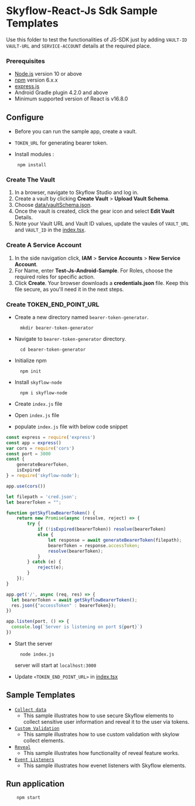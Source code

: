 # Skyflow-React-Js Sdk Sample Templates
Use this folder to test the functionalities of JS-SDK just by adding `VAULT-ID` `VAULT-URL` and `SERVICE-ACCOUNT` details at the required place.


### Prerequisites
- [Node.js](https://nodejs.org/en/) version 10 or above
- [npm](https://docs.npmjs.com/downloading-and-installing-node-js-and-npm) version 6.x.x
- [express.js](http://expressjs.com/en/starter/hello-world.html)
- Android Gradle plugin 4.2.0 and above
- Minimum supported version of React is v16.8.0

## Configure
- Before you can run the sample app, create a vault.
- `TOKEN_URL` for generating bearer token.
-  Install modules : 

        npm install
### Create The Vault
1. In a browser, navigate to Skyflow Studio and log in.
2. Create a vault by clicking **Create Vault** > **Upload Vault Schema**.
3. Choose [data/vaultSchema.json](data/vaultSchema.json).
3. Once the vault is created, click the gear icon and select **Edit Vault** Details.
4. Note your Vault URL and Vault ID values, update the vaules of `VAULT_URL` and `VAULT_ID` in the [index.tsx](src/index.tsx).

### Create A Service Account
1. In the side navigation click, **IAM** > **Service Accounts** > **New Service Account**.
2. For Name, enter **Test-Js-Android-Sample**. For Roles, choose the required roles for specific action.
3. Click **Create**. Your browser downloads a **credentials.json** file. Keep this file secure, as you'll need it in the next steps.

### Create TOKEN_END_POINT_URL
- Create a new directory named `bearer-token-generator`.

        mkdir bearer-token-generator
- Navigate to `bearer-token-generator` directory.

        cd bearer-token-generator
- Initialize npm

        npm init
- Install `skyflow-node`

        npm i skyflow-node
- Create `index.js` file
- Open `index.js` file
- populate `index.js` file with below code snippet
```javascript
const express = require('express')
const app = express()
var cors = require('cors')
const port = 3000
const {
    generateBearerToken,
    isExpired
} = require('skyflow-node');

app.use(cors())

let filepath = 'cred.json';
let bearerToken = "";

function getSkyflowBearerToken() {
    return new Promise(async (resolve, reject) => {
        try {
            if (!isExpired(bearerToken)) resolve(bearerToken)
            else {
                let response = await generateBearerToken(filepath);
                bearerToken = response.accessToken;
                resolve(bearerToken);
            }
        } catch (e) {
            reject(e);
        }
    });
}

app.get('/', async (req, res) => {
  let bearerToken = await getSkyflowBearerToken();
  res.json({"accessToken" : bearerToken});
})

app.listen(port, () => {
  console.log(`Server is listening on port ${port}`)
})

```
- Start the server

        node index.js
    server will start at `localhost:3000`
- Update `<TOKEN_END_POINT_URL>` in [index.tsx](src/index.tsx)

## Sample Templates
- [`Collect data`](src/components/CollectElements/index.tsx)
   - This sample illustrates how to use secure Skyflow elements to collect sensitive user information and reveal it to the user via tokens.
- [`Custom Validation`](src/components/CollectValidations/index.tsx)
    - This sample illustrates how to use custom validation with skylow collect elements.
- [`Reveal`](src/components/RevealElements/index.tsx)
    - This sample illustrates how functionality of reveal feature works.
- [`Event Listeners`](src/components/ElementListeners/index.tsx)
    - This sample illustrates how evenet listeners with Skyflow elements.

## Run application

        npm start
